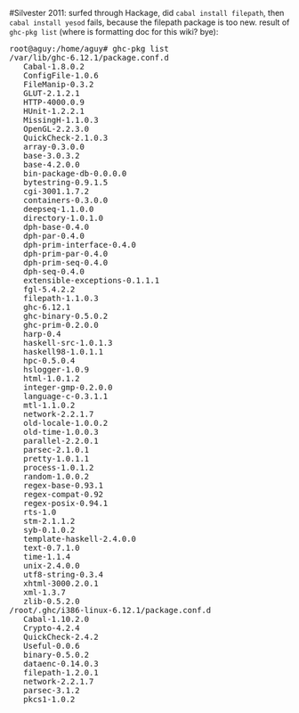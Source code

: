 #Silvester 2011:
surfed through Hackage, did `cabal install filepath`, then `cabal install yesod` fails, because the filepath package is too new. result of `ghc-pkg list` (where is formatting doc for this wiki? bye):

<pre>
root@aguy:/home/aguy# ghc-pkg list
/var/lib/ghc-6.12.1/package.conf.d
   Cabal-1.8.0.2
   ConfigFile-1.0.6
   FileManip-0.3.2
   GLUT-2.1.2.1
   HTTP-4000.0.9
   HUnit-1.2.2.1
   MissingH-1.1.0.3
   OpenGL-2.2.3.0
   QuickCheck-2.1.0.3
   array-0.3.0.0
   base-3.0.3.2
   base-4.2.0.0
   bin-package-db-0.0.0.0
   bytestring-0.9.1.5
   cgi-3001.1.7.2
   containers-0.3.0.0
   deepseq-1.1.0.0
   directory-1.0.1.0
   dph-base-0.4.0
   dph-par-0.4.0
   dph-prim-interface-0.4.0
   dph-prim-par-0.4.0
   dph-prim-seq-0.4.0
   dph-seq-0.4.0
   extensible-exceptions-0.1.1.1
   fgl-5.4.2.2
   filepath-1.1.0.3
   ghc-6.12.1
   ghc-binary-0.5.0.2
   ghc-prim-0.2.0.0
   harp-0.4
   haskell-src-1.0.1.3
   haskell98-1.0.1.1
   hpc-0.5.0.4
   hslogger-1.0.9
   html-1.0.1.2
   integer-gmp-0.2.0.0
   language-c-0.3.1.1
   mtl-1.1.0.2
   network-2.2.1.7
   old-locale-1.0.0.2
   old-time-1.0.0.3
   parallel-2.2.0.1
   parsec-2.1.0.1
   pretty-1.0.1.1
   process-1.0.1.2
   random-1.0.0.2
   regex-base-0.93.1
   regex-compat-0.92
   regex-posix-0.94.1
   rts-1.0
   stm-2.1.1.2
   syb-0.1.0.2
   template-haskell-2.4.0.0
   text-0.7.1.0
   time-1.1.4
   unix-2.4.0.0
   utf8-string-0.3.4
   xhtml-3000.2.0.1
   xml-1.3.7
   zlib-0.5.2.0
/root/.ghc/i386-linux-6.12.1/package.conf.d
   Cabal-1.10.2.0
   Crypto-4.2.4
   QuickCheck-2.4.2
   Useful-0.0.6
   binary-0.5.0.2
   dataenc-0.14.0.3
   filepath-1.2.0.1
   network-2.2.1.7
   parsec-3.1.2
   pkcs1-1.0.2
</pre>
